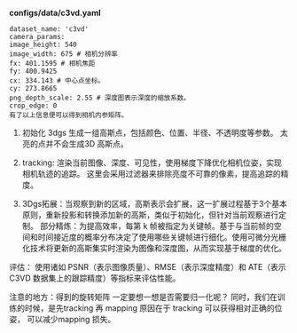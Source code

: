 **configs/data/c3vd.yaml**

    dataset_name: 'c3vd'
    camera_params:
    image_height: 540 
    image_width: 675 # 相机分辨率
    fx: 401.1595 # 相机焦距
    fy: 400.9425
    cx: 334.143 # 中心点坐标。
    cy: 273.8665
    png_depth_scale: 2.55 # 深度图表示深度的缩放系数。
    crop_edge: 0
    有了以上信息便可以得到相机内参矩阵。

1. 初始化 3dgs 生成一组高斯点，包括颜色、位置、半径、不透明度等参数。
    太亮的点并不会生成3D 高斯点。

2. tracking: 渲染当前图像、深度、可见性，使用梯度下降优化相机位姿，实现相机轨迹的追踪。
    这里会采用过滤器来排除亮度不可靠的像素，提高追踪的精度。

3. 3Dgs拓展：当观察到新的区域，高斯表示会扩展，这一扩展过程基于3个基本原则，重新投影和转换添加新的高斯，类似于初始化，但针对当前观察进行定制。
    部分精炼：为提高效率，每第 k 帧被指定为关键帧。基于与当前帧的空间和时间接近度的概率分布决定了使用哪些关键帧进行细化。使用可微分光栅化技术将更新的高斯集实时渲染为图像和深度图，从而实现基于梯度的优化。

评估： 使用诸如 PSNR（表示图像质量）、RMSE（表示深度精度）和 ATE（表示 C3VD 数据集上的跟踪精度）等指标来评估性能。

注意的地方：得到的旋转矩阵 一定要想一想是否需要归一化呢？
同时，我们在训练的时候，是先tracking 再 mapping 原因在于 tracking 可以获得相对正确的位姿， 可以减少mapping 损失。